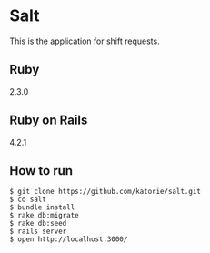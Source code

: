 # Salt

This is the application for shift requests.  

## Ruby
2.3.0

## Ruby on Rails
4.2.1

## How to run
```
$ git clone https://github.com/katorie/salt.git
$ cd salt
$ bundle install
$ rake db:migrate
$ rake db:seed
$ rails server
$ open http://localhost:3000/

```

